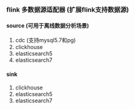 ### flink 多数据源适配器 (扩展flink支持数据源)

#### source (可用于离线数据分析场景)
1. cdc (支持mysql5.7和pg)
2. clickhouse
3. elasticsearch5
4. elasticsearch7

#### sink
1. clickhouse
2. elasticsearch5
3. elasticsearch7
